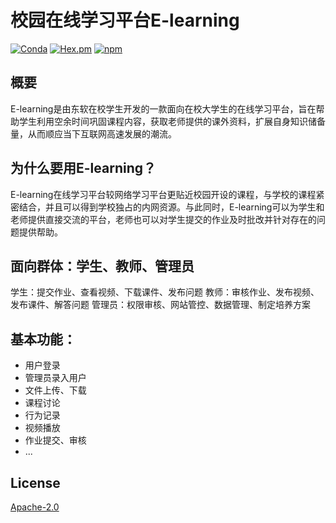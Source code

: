 # 校园在线学习平台E-learning

[![Conda](https://img.shields.io/badge/platform-Android%20%7C%20linux--64%20%7C%20win--64%20%7C%20osx--64%20%7C%20Web-lightgrey.svg)]()
[![Hex.pm](https://img.shields.io/hexpm/l/plug.svg)]()
[![npm](https://img.shields.io/npm/v/npm.svg)]()

## 概要
E-learning是由东软在校学生开发的一款面向在校大学生的在线学习平台，旨在帮助学生利用空余时间巩固课程内容，获取老师提供的课外资料，扩展自身知识储备量，从而顺应当下互联网高速发展的潮流。
## 为什么要用E-learning？
E-learning在线学习平台较网络学习平台更贴近校园开设的课程，与学校的课程紧密结合，并且可以得到学校独占的内网资源。与此同时，E-learning可以为学生和老师提供直接交流的平台，老师也可以对学生提交的作业及时批改并针对存在的问题提供帮助。
## 面向群体：学生、教师、管理员
学生：提交作业、查看视频、下载课件、发布问题
教师：审核作业、发布视频、发布课件、解答问题
管理员：权限审核、网站管控、数据管理、制定培养方案
## 基本功能：
* 用户登录
* 管理员录入用户
* 文件上传、下载
* 课程讨论
* 行为记录
* 视频播放
* 作业提交、审核
* ...

## License

[Apache-2.0](https://opensource.org/licenses/Apache-2.0)
